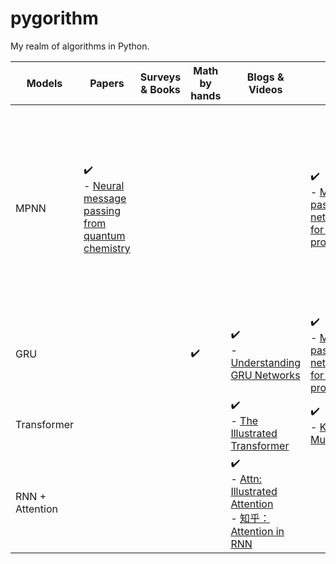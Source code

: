 # pygorithm
My realm of algorithms in Python.


| Models          | Papers | Surveys & Books | Math by hands      | Blogs & Videos                                                                                                                                                                                             | Demo codes         | Raw codes                                                                                                                     | My implementations | Why invent this? | Where it is used?                                                                                 | Pros & Cons                                                         | V.S. others | More... |
| --------------- | ------ | --------------- | ------------------ | ---------------------------------------------------------------------------------------------------------------------------------------------------------------------------------------------------------- | ------------------ | ----------------------------------------------------------------------------------------------------------------------------- | ------------------ | ---------------- | ------------------------------------------------------------------------------------------------- | ------------------------------------------------------------------- | ----------- | ------- |
| MPNN     | :heavy_check_mark:<br> - [Neural message passing from quantum chemistry](https://proceedings.mlr.press/v70/gilmer17a.html)       |                 |                    |                                                                                                  | :heavy_check_mark: <br> - [Message-passing neural network (MPNN) for molecular property prediction](https://keras.io/examples/graph/mpnn-molecular-graphs/) | :heavy_check_mark: <br> - [Original code](https://github.com/brain-research/mpnn) <br> - [DGL NNConv in PyTorch](https://docs.dgl.ai/generated/dgl.nn.pytorch.conv.NNConv.html?highlight=nnconv), [DGL-LifeSci MPNNGNN using it](https://lifesci.dgl.ai/_modules/dgllife/model/gnn/mpnn.html), and [DGL-LifeSci MPNNPredictor](https://github.com/awslabs/dgl-lifesci/blob/master/python/dgllife/model/model_zoo/mpnn_predictor.py#L18) <br> - [Message-passing neural network (MPNN) for molecular property prediction](https://keras.io/examples/graph/mpnn-molecular-graphs/) |      |                                                                                                                   | - Molecule property prediction            |                  | |         
| GRU             |        |                 | :heavy_check_mark: | :heavy_check_mark:<br> - [Understanding GRU Networks](https://towardsdatascience.com/understanding-gru-networks-2ef37df6c9be)                                                                              | :heavy_check_mark: <br> - [Message-passing neural network (MPNN) for molecular property prediction](https://keras.io/examples/graph/mpnn-molecular-graphs/) | :heavy_check_mark: <br> - [Keras GRUCell](https://github.com/keras-team/keras/blob/v2.8.0/keras/layers/recurrent.py#L1718) |                    |                  | NLP: translation                                                                                  |                                                                     |             |         |
| Transformer     |        |                 |                    | :heavy_check_mark:<br> - [The Illustrated Transformer](http://jalammar.github.io/illustrated-transformer/)                                                                                                 | :heavy_check_mark:<br> - [Keras MultiHeadAttention](https://github.com/keras-team/keras/blob/v2.8.0/keras/layers/multi_head_attention.py#L123-L516)                   |                                                                                                                               |                    |                  | - **GNN ([Aggregation function of MPNN](https://keras.io/examples/graph/mpnn-molecular-graphs/))** |                                                                     |             |         |
| RNN + Attention |        |                 |                    | :heavy_check_mark:<br> - [Attn: Illustrated Attention](https://towardsdatascience.com/attn-illustrated-attention-5ec4ad276ee3#ba24) <br> - [知乎：Attention in RNN](https://zhuanlan.zhihu.com/p/42724582) |                    |                                                                                                                               |                    |                  | NLP: translation                                                                                  | <span style="color:green">- Considering previous time steps</span> |             |         |